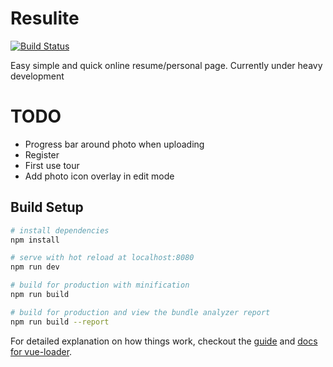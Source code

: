 # Resulite

[![Build Status](https://travis-ci.org/NickolasBoyer/resulite.svg?branch=master)](https://travis-ci.org/NickolasBoyer/resulite)

Easy simple and quick online resume/personal page. Currently under heavy development

# TODO

- Progress bar around photo when uploading
- Register
- First use tour
- Add photo icon overlay in edit mode

## Build Setup

``` bash
# install dependencies
npm install

# serve with hot reload at localhost:8080
npm run dev

# build for production with minification
npm run build

# build for production and view the bundle analyzer report
npm run build --report
```

For detailed explanation on how things work, checkout the [guide](http://vuejs-templates.github.io/webpack/) and [docs for vue-loader](http://vuejs.github.io/vue-loader).
